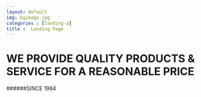 ```yaml
---
layout: default
img: bgimage.jpg
categories : [landing-a]
title :  Landing Page
---
```


# WE PROVIDE QUALITY PRODUCTS & SERVICE FOR A REASONABLE PRICE

######SINCE 1984
